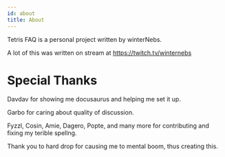 ```yaml
---
id: about
title: About
---
```


Tetris FAQ is a personal project written by winterNebs.

A lot of this was written on stream at https://twitch.tv/winternebs

# Special Thanks
Davdav for showing me docusaurus and helping me set it up.

Garbo for caring about quality of discussion.

Fyzzl, Cosin, Amie, Dagero, Popte, and many more for contributing and fixing my terible spellng.

Thank you to hard drop for causing me to mental boom, thus creating this.